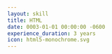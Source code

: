 ```yaml
---
layout: skill
title: HTML
date: 0003-01-01 00:00:00 -0600
experience_duration: 3 years
icon: html5-monochrome.svg
---
```

